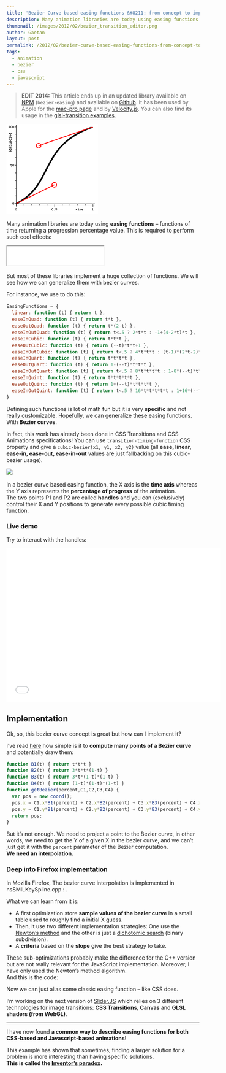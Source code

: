 ```yaml
---
title: 'Bezier Curve based easing functions &#8211; from concept to implementation'
description: Many animation libraries are today using easing functions – functions of time returning a progression percentage value. We will see how we can generalize them with bezier curves.
thumbnail: /images/2012/02/bezier_transition_editor.png
author: Gaetan
layout: post
permalink: /2012/02/bezier-curve-based-easing-functions-from-concept-to-implementation/
tags:
  - animation
  - bezier
  - css
  - javascript
---
```


 [1]: /images/2012/02/Capture-d’écran-2012-02-29-à-11.26.01.png "Bezier example"
 [2]: /images/2012/02/TimingFunction.png
 [3]: http://13thparallel.com/archive/bezier-curves/
 [4]: http://en.wikipedia.org/wiki/Newton%27s_method
 [5]: http://en.wikipedia.org/wiki/Dichotomic_search
 [6]: http://sliderjs.org/
 [7]: http://en.wikipedia.org/wiki/Inventor's_paradox
 [8]: /2012/02/bezier-curve-based-easing-functions-from-concept-to-implementation/ "Bezier Curve based easing functions – from concept to implementation"  

> **EDIT 2014:** This article ends up in an updated library available on [NPM](http://npmjs.org/package/bezier-easing) (`bezier-easing`) and available on [Github](https://github.com/gre/bezier-easing). It has been used by Apple for the [mac-pro page](http://www.apple.com/mac-pro/) and by [Velocity.js](http://velocityjs.org/). You can also find its usage in the [glsl-transition examples](http://greweb.me/glsl-transition/example/).

<img src="/images/2012/02/bezier_transition_editor.png" class="thumbnail-left" />

Many animation libraries are today using **easing functions** – functions of time returning a progression percentage value. This is required to perform such cool effects:

<iframe src="/demo/simple-easing-animation/" height="50" width="50%"></iframe>

But most of these libraries implement a huge collection of functions. We will see how we can generalize them with bezier curves.

<!--more-->


For instance, we use to do this:

```javascript
EasingFunctions = {
  linear: function (t) { return t },
  easeInQuad: function (t) { return t*t },
  easeOutQuad: function (t) { return t*(2-t) },
  easeInOutQuad: function (t) { return t<.5 ? 2*t*t : -1+(4-2*t)*t },
  easeInCubic: function (t) { return t*t*t },
  easeOutCubic: function (t) { return (--t)*t*t+1 },
  easeInOutCubic: function (t) { return t<.5 ? 4*t*t*t : (t-1)*(2*t-2)*(2*t-2)+1 },
  easeInQuart: function (t) { return t*t*t*t },
  easeOutQuart: function (t) { return 1-(--t)*t*t*t },
  easeInOutQuart: function (t) { return t<.5 ? 8*t*t*t*t : 1-8*(--t)*t*t*t },
  easeInQuint: function (t) { return t*t*t*t*t },
  easeOutQuint: function (t) { return 1+(--t)*t*t*t*t },
  easeInOutQuint: function (t) { return t<.5 ? 16*t*t*t*t*t : 1+16*(--t)*t*t*t*t }
}
```

Defining such functions is lot of math fun but it is very **specific** and not really customizable. Hopefully, we can generalize these easing functions. With **Bezier curves**.

In fact, this work has already been done in CSS Transitions and CSS Animations specifications! You can use `transition-timing-function` CSS property and give a `cubic-bezier(x1, y1, x2, y2)` value (all **ease, linear, ease-in, ease-out, ease-in-out** values are just fallbacking on this cubic-bezier usage).

![][2]

In a bezier curve based easing function, the X axis is the **time axis** whereas the Y axis represents the **percentage of progress** of the animation.  
The two points P1 and P2 are called **handles** and you can (exclusively) control their X and Y positions to generate every possible cubic timing function.

### Live demo

Try to interact with the handles:  

<iframe src="/demo/bezier-easing/" frameborder="0" width="560" height="400"></iframe>

## Implementation

Ok, so, this bezier curve concept is great but how can I implement it?

I’ve read [here][3] how simple is it to **compute many points of a Bezier curve** and potentially draw them:

```javascript
function B1(t) { return t*t*t }  
function B2(t) { return 3*t*t*(1-t) }  
function B3(t) { return 3*t*(1-t)*(1-t) }  
function B4(t) { return (1-t)*(1-t)*(1-t) }  
function getBezier(percent,C1,C2,C3,C4) {  
  var pos = new coord();  
  pos.x = C1.x*B1(percent) + C2.x*B2(percent) + C3.x*B3(percent) + C4.x*B4(percent);  
  pos.y = C1.y*B1(percent) + C2.y*B2(percent) + C3.y*B3(percent) + C4.y*B4(percent);  
  return pos;  
}
```

But it’s not enough. We need to project a point to the Bezier curve, in other words, we need to get the Y of a given X in the bezier curve, and we can’t just get it with the `percent` parameter of the Bezier computation.  
**We need an interpolation.**

### Deep into Firefox implementation

In Mozilla Firefox, The bezier curve interpolation is implemented in nsSMILKeySpline.cpp : .

What we can learn from it is:

*   A first optimization store **sample values of the bezier curve** in a small table used to roughly find a initial X guess.
*   Then, it use two different implementation strategies: One use the [Newton’s method][4] and the other is just a [dichotomic search][5] (binary subdivision).
*   A **criteria** based on the **slope** give the best strategy to take.

These sub-optimizations probably make the difference for the C++ version but are not really relevant for the JavaScript implementation. Moreover, I have only used the Newton’s method algorithm.  
And this is the code:

<script src="https://gist.github.com/1926947.js?file=KeySpline.js"></script>

Now we can just alias some classic easing function – like CSS does.

<script src="https://gist.github.com/1926947.js?file=EasingFunctions.json"></script>

I’m working on the next version of [Slider.JS][6] which relies on 3 different technologies for image transitions: **CSS Transitions**, **Canvas** and **GLSL shaders (from WebGL)**.  

---

I have now found **a common way to describe easing functions for both CSS-based and Javascript-based animations**!

This example has shown that sometimes, finding a larger solution for a problem is more interesting than having specific solutions.  
**This is called the [Inventor’s paradox][7].**
